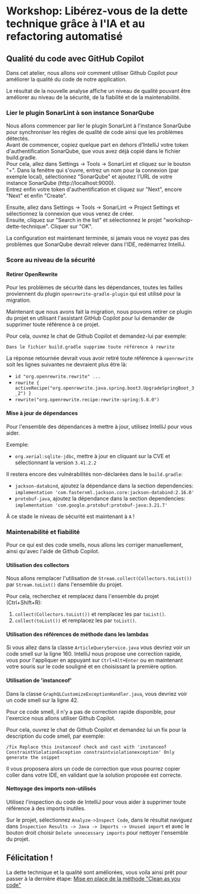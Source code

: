 # Workshop: Libérez-vous de la dette technique grâce à l'IA et au refactoring automatisé

## Qualité du code avec GitHub Copilot

Dans cet atelier, nous allons voir comment utiliser Github Copilot pour améliorer la qualité du code de notre application.

Le résultat de la nouvelle analyse affiche un niveau de qualité pouvant être améliorer au niveau de la sécurité, de la fiabilité et de la maintenabilité.

### Lier le plugin SonarLint à son instance SonarQube

Nous allons commencer par lier le plugin SonarLint à l'instance SonarQube pour synchroniser les règles de qualité de code ainsi que les problèmes détectés.\
Avant de commencer, copiez quelque part en dehors d'IntelliJ votre token d'authentification SonarQube, que vous avez déjà copié dans le fichier build.gradle.\
Pour cela, allez dans Settings → Tools → SonarLint et cliquez sur le bouton "+". Dans la fenêtre qui s'ouvre, entrez un nom pour la connexion (par exemple local), sélectionnez "SonarQube" et ajoutez l'URL de votre instance SonarQube (http://localhost:9000).\
Entrez enfin votre token d'authentification et cliquez sur "Next", encore "Next" et enfin "Create".

Ensuite, allez dans Settings → Tools → SonarLint → Project Settings et sélectionnez la connexion que vous venez de créer.\
Ensuite, cliquez sur "Search in the list" et sélectionnez le projet "workshop-dette-technique". Cliquer sur "OK".

La configuration est maintenant terminée, si jamais vous ne voyez pas des problèmes que SonarQube devrait relever dans l'IDE, redémarrez IntelliJ. 

### Score au niveau de la sécurité

#### Retirer OpenRewrite

Pour les problèmes de sécurité dans les dépendances, toutes les failles proviennent du plugin `openrewrite-gradle-plugin` qui est utilisé pour la migration.

Maintenant que nous avons fait la migration, nous pouvons retirer ce plugin du projet en utilisant l'assistant GitHub Copilot pour lui demander de supprimer toute référence à ce projet.

Pour cela, ouvrez le chat de Github Copilot et demandez-lui par exemple:

```
Dans le fichier build.gradle supprime toute référence à rewrite
```

La réponse retournée devrait vous avoir retiré toute référence à `openrewrite` soit les lignes suivantes ne devraient plus être là: 

- `id "org.openrewrite.rewrite" ...`
- `rewrite { activeRecipe("org.openrewrite.java.spring.boot3.UpgradeSpringBoot_3_2") }`
- `rewrite("org.openrewrite.recipe:rewrite-spring:5.8.0")`

#### Mise à jour de dépendances

Pour l'ensemble des dépendances à mettre à jour, utilisez IntelliJ pour vous aider.

Exemple: 
- `org.xerial:sqlite-jdbc`, mettre à jour en cliquant sur la CVE et sélectionnant la version `3.41.2.2`

Il restera encore des vulnérabilités non-déclarées dans le `build.gradle`: 
- `jackson-databind`, ajoutez la dépendance dans la section dependencies: `implementation 'com.fasterxml.jackson.core:jackson-databind:2.16.0'`
- `protobuf-java`, ajoutez la dépendance dans la section dependencies: `implementation 'com.google.protobuf:protobuf-java:3.21.7'`

À ce stade le niveau de sécurité est maintenant à `A` !

### Maintenabilité et fiabilité

Pour ce qui est des code smells, nous allons les corriger manuellement, ainsi qu'avec l'aide de Github Copilot.

#### Utilisation des collectors

Nous allons remplacer l'utilisation de `Stream.collect(Collectors.toList())` par `Stream.toList()` dans l'ensemble du projet.

Pour cela, recherchez et remplacez dans l'ensemble du projet (Ctrl+Shift+R):
1. `collect(Collectors.toList())` et remplacez les par `toList()`.
2. `collect(toList())` et remplacez les par `toList()`.

#### Utilisation des références de méthode dans les lambdas

Si vous allez dans la classe `ArticleQueryService.java` vous devriez voir un code smell sur la ligne 160.
IntelliJ nous propose une correction rapide, vous pour l'appliquer en appuyant sur `Ctrl+Alt+Enter` ou en maintenant votre souris sur le code souligné et en choisissant la première option.

#### Utilisation de 'instanceof'

Dans la classe `GraphQLCustomizeExceptionHandler.java`, vous devriez voir un code smell sur la ligne 42.

Pour ce code smell, il n'y a pas de correction rapide disponible, pour l'exercice nous allons utiliser Github Copilot.

Pour cela, ouvrez le chat de Github Copilot et demandez lui un fix pour la description du code smell, par exemple:

```
/fix Replace this instanceof check and cast with 'instanceof ConstraintViolationException constraintviolationexception' Only generate the snippet
```

Il vous proposera alors un code de correction que vous pourrez copier coller dans votre IDE, en validant que la solution proposée est correcte.

#### Nettoyage des imports non-utilisés

Utilisez l'inspection du code de IntelliJ pour vous aider à supprimer toute référence à des imports inutiles.

Sur le projet, sélectionnez `Analyze->Inspect Code`, dans le résultat naviguez dans `Inspection Results -> Java -> Imports -> Unused import` et avec le bouton droit choisir `Delete unnecessary imports` pour nettoyer l'ensemble du projet.

## Félicitation !

La dette technique et la qualité sont améliorées, vous voila ainsi prêt pour passer à la dernière étape: [Mise en place de la méthode "Clean as you code"](COMPLEXITY.md)
